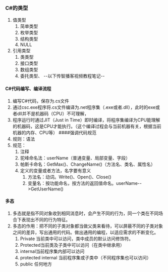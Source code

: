 ﻿### C#的类型 
1. 值类型
    1. 简单类型
    2. 枚举类型
    3. 结构类型
    4. NULL
2. 引用类型
    1. 类类型
    2. 接口类型
    3. 数组类型
    4. 委托类型、
--以下传智播客视频教程笔记--
#### C#代码编写、编译流程
1. 编写C#代码，保存为.cs文件
2. 通过csc.exe程序将.cs文件编译为.net程序集（.exe或者.dll），此时的exe或者dll并不是机器码（CPU）不可理解，
3. 程序运行时通过JIT（Just in Time）即时编译，将程序集编译为CPU能理解的机器码，这是CPU才能执行。（这个编译过程会与当前机器有关，根据当前机器的内存、CPU等）
####强调代码规范
1. 规则：语法
2.  规范：
    1. 注释
    2. 驼峰命名法：userName（普通变量、局部变量、字段）
    3. 帕斯卡命名：GetMax()、ChangeName()（方法名、类名、属性名）
    4. 定义的变量或者方法，名字要有意义
        1. 方法名：动词。Write()、Open()、Close()
        2. 变量名：按功能命名，按方法的返回值命名。userName-->GetUserName()
#### 多态
1. 多态就是指不同对象收到相同消息时，会产生不同的行为，同一个类在不同场合下表现出不同的行为特征。
2. 多态的作用：把不同的子类对象都当做父类来看待，可以屏蔽不同的子类对象之间的差异，写出通用的代码。做出通用的编程，以适应需求的不断变化。
    1. Private 当前类中可以访问，类中成员的默认访问修饰符。
    2. Protected当前类及子类中可以访问（在类中继承用）
    3. internal当前程序集内部可以访问
    4. protected internal 当前程序集或子类中（不同程序集也可以访问）
    5. public 任何地方